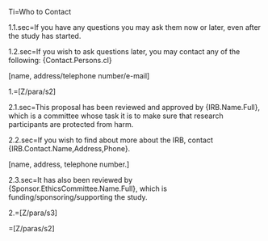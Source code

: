 Ti=Who to Contact

1.1.sec=If you have any questions you may ask them now or later, even after the study has started.

1.2.sec=If you wish to ask questions later, you may contact any of the following: {Contact.Persons.cl}

[name, address/telephone number/e-mail]

1.=[Z/para/s2]

2.1.sec=This proposal has been reviewed and approved by {IRB.Name.Full}, which is a committee whose task it is to make sure that research participants are protected from harm.

2.2.sec=If you wish to find about more about the IRB, contact {IRB.Contact.Name,Address,Phone}.

[name, address, telephone number.]

2.3.sec=It has also been reviewed by {Sponsor.EthicsCommittee.Name.Full}, which is funding/sponsoring/supporting the study.

2.=[Z/para/s3]

=[Z/paras/s2]